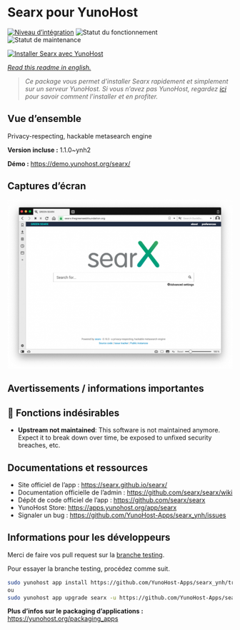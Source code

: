 <!--
N.B.: This README was automatically generated by https://github.com/YunoHost/apps/tree/master/tools/README-generator
It shall NOT be edited by hand.
-->

# Searx pour YunoHost

[![Niveau d’intégration](https://dash.yunohost.org/integration/searx.svg)](https://dash.yunohost.org/appci/app/searx) ![Statut du fonctionnement](https://ci-apps.yunohost.org/ci/badges/searx.status.svg) ![Statut de maintenance](https://ci-apps.yunohost.org/ci/badges/searx.maintain.svg)

[![Installer Searx avec YunoHost](https://install-app.yunohost.org/install-with-yunohost.svg)](https://install-app.yunohost.org/?app=searx)

*[Read this readme in english.](./README.md)*

> *Ce package vous permet d’installer Searx rapidement et simplement sur un serveur YunoHost.
Si vous n’avez pas YunoHost, regardez [ici](https://yunohost.org/#/install) pour savoir comment l’installer et en profiter.*

## Vue d’ensemble

Privacy-respecting, hackable metasearch engine


**Version incluse :** 1.1.0~ynh2

**Démo :** https://demo.yunohost.org/searx/

## Captures d’écran

![Capture d’écran de Searx](./doc/screenshots/Screenshot.png)

## Avertissements / informations importantes



## :red_circle: Fonctions indésirables

- **Upstream not maintained**: This software is not maintained anymore. Expect it to break down over time, be exposed to unfixed security breaches, etc.

## Documentations et ressources

* Site officiel de l’app : <https://searx.github.io/searx/>
* Documentation officielle de l’admin : <https://github.com/searx/searx/wiki>
* Dépôt de code officiel de l’app : <https://github.com/searx/searx>
* YunoHost Store: <https://apps.yunohost.org/app/searx>
* Signaler un bug : <https://github.com/YunoHost-Apps/searx_ynh/issues>

## Informations pour les développeurs

Merci de faire vos pull request sur la [branche testing](https://github.com/YunoHost-Apps/searx_ynh/tree/testing).

Pour essayer la branche testing, procédez comme suit.

``` bash
sudo yunohost app install https://github.com/YunoHost-Apps/searx_ynh/tree/testing --debug
ou
sudo yunohost app upgrade searx -u https://github.com/YunoHost-Apps/searx_ynh/tree/testing --debug
```

**Plus d’infos sur le packaging d’applications :** <https://yunohost.org/packaging_apps>